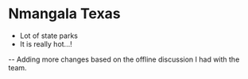 # Nmangala Texas

- Lot of state parks
- It is really hot...!

-- Adding more changes based on the offline discussion I had with the team. 

